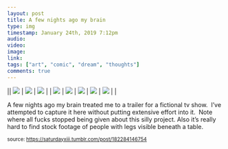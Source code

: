 ```yaml
---
layout: post
title: A few nights ago my brain 
type: img
timestamp: January 24th, 2019 7:12pm
audio: 
video: 
image: 
link: 
tags: ["art", "comic", "dream", "thoughts"]
comments: true
---
```


|| <img src="https://saturdayxiii.github.io/media/182284146754_0.jpg"/> | <img src="https://saturdayxiii.github.io/media/182284146754_1.jpg"/> | <img src="https://saturdayxiii.github.io/media/182284146754_2.jpg"/> |
| <img src="https://saturdayxiii.github.io/media/182284146754_3.jpg"/> | <img src="https://saturdayxiii.github.io/media/182284146754_4.jpg"/> | <img src="https://saturdayxiii.github.io/media/182284146754_5.jpg"/> |
 <img src="https://saturdayxiii.github.io/media/182284146754_6.jpg"/> | <img src="https://saturdayxiii.github.io/media/182284146754_7.jpg"/> |  |

A few nights ago my brain treated me to a trailer for a fictional tv show.  I’ve attempted to capture it here without putting extensive effort into it.  Note where all fucks stopped being given about this silly project.
Also it’s really hard to find stock footage of people with legs visible beneath a table.
 
  
<small>source: https://saturdayxiii.tumblr.com/post/182284146754</small>